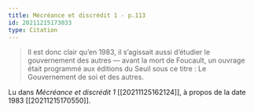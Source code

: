 ```yaml
---
title: Mécréance et discrédit 1 - p.113
id: 20211215173033
type: Citation
---
```


> Il est donc clair qu’en 1983, il s’agissait aussi d’étudier le gouvernement des autres — avant la mort de Foucault, un ouvrage était programmé aux éditions du Seuil sous ce titre : Le Gouvernement de soi et des autres.

Lu dans *Mécréance et discrédit 1* [[20211125162124]], à propos de la date 1983 [[20211215170550]].